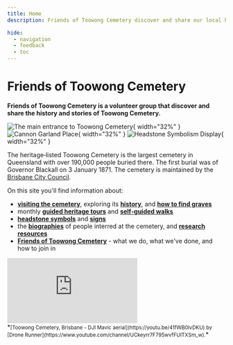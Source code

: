 ```yaml
---
title: Home
description: Friends of Toowong Cemetery discover and share our local history

hide:
  - navigation
  - feedback
  - toc
---
```


# Friends of Toowong Cemetery

**Friends of Toowong Cemetery is a volunteer group that discover and share the history and stories of Toowong Cemetery.**

![][image1]{ width="32%" } ![][image2]{ width="32%" } ![][image3]{ width="32%" }   

The heritage‑listed Toowong Cemetery is the largest cemetery in Queensland with over 190,000 people buried there. The first burial was of Governor Blackall on 3 January 1871. The cemetery is maintained by the [Brisbane City Council](https://www.brisbane.qld.gov.au/community-and-safety/community-support/cemeteries/toowong-cemetery). 

On this site you'll find information about:

- **[visiting the cemetery](cemetery/visit.md)**, exploring its **[history](cemetery/history.md)**, and **[how to find graves](cemetery/finding-graves.md)**
- monthly **[guided heritage tours](guided-tours.md)** and **[self‑guided walks](walks/)** 
- **[headstone symbols](headstones/)** <!-- , **[shapes](headstones/shapes.md)**, --> and **[signs](headstones/signs.md)**
- the **[biographies](bios/)** of people interred at the cemetery, and **[research resources](bios/research.md)**
- **[Friends of Toowong Cemetery](about/index.md)** - what we do, what we've done, and how to join in 

<!--
![][image7] ![][image4] ![][image8]   
--> 

<div class="video-wrapper">
<iframe id="ytplayer" type="text/html" src="https://www.youtube.com/embed/41fWB0IvDKU?controls=0" frameborder="0"></iframe>
</div>  
*<small>[Toowong Cemetery, Brisbane - DJI Mavic aerial](https://youtu.be/41fWB0IvDKU) by [Drone Runner](https://www.youtube.com/channel/UCkeyrr7F795wvfFUITXSm_w).</small>*

<!-- links -->

[image1]: assets/main-entrance.jpg "The main entrance to Toowong Cemetery"
[image2]: assets/flag-pole.jpg "Cannon Garland Place"
[image3]: assets/symbolism-display.jpg "Headstone Symbolism Display"

[image4]: assets/140-commemoration-sml.png
[image5]: assets/museum.jpg
[image6]: assets/federation-pavillion.jpg


[image7]: assets/peter-jackson-headstone.jpg "Peter Jackson's Headstone"
[image8]: assets/cherub.jpg "Cherub Headstone"
[image9]: assets/harry-potter-16x9.jpg "Spoiler Alert"
[image10]: assets/clasped-hands.jpg "We Part To Meet Again"
[image11]: assets/pat-hill-headstone.jpg "Pat Hill's Headstone"
